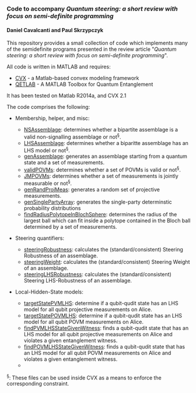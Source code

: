 ### Code to accompany *Quantum steering: a short review with focus on semi-definite programming*
#### Daniel Cavalcanti and Paul Skrzypczyk

This repository provides a small collection of code which implements many of the semidefinite programs presented in the review article "*Quantum steering: a short review with focus on semi-definite programming*".

All code is written in MATLAB and requires:
- [CVX](http://cvxr.com/) - a Matlab-based convex modeling framework
- [QETLAB](http://www.qetlab.com/) - A MATLAB Toolbox for Quantum Entanglement

It has been tested on Matlab R2014a, and CVX 2.1 

The code comprises the following:

- Membership, helper, and misc:
  - [NSAssemblage](https://github.com/paulskrzypczyk/steeringreview/blob/master/NSAssemblage.m): determines whether a bipartite assemblage is a valid non-signalling assemblage or not<sup>§</sup>.
  - [LHSAssemblage](https://github.com/paulskrzypczyk/steeringreview/blob/master/LHSAssemblage.m): determines whether a biparitte assemblage has an LHS model or not<sup>§</sup>.
  - [genAssemblage](https://github.com/paulskrzypczyk/steeringreview/blob/master/genAssemblage.m): generates an assemblage starting from a quantum state and a set of measurements.
  - [validPOVMs](https://github.com/paulskrzypczyk/steeringreview/blob/master/validPOVMs.m): determines whether a set of POVMs is valid or not<sup>§</sup>.
  - [JMPOVMs](https://github.com/paulskrzypczyk/steeringreview/blob/master/JMPOVMs.m): determines whether a set of measurements is jointly measurable or not<sup>§</sup>.
  - [genRandProjMeas](https://github.com/paulskrzypczyk/steeringreview/blob/master/genRandProjMeas.m): generates a random set of projective measurements.
  - [genSinglePartyArray](https://github.com/paulskrzypczyk/steeringreview/blob/master/genSinglePartyArray.m): generates the single-party determinstic probability distributions
  - [findRadiusPolytopeInBlochSphere](https://github.com/paulskrzypczyk/steeringreview/blob/master/findRadiusPolytopeInBlochSphere.m): determines the radius of the largest ball which can fit inside a polytope contained in the Bloch ball determined by a set of measurements.

- Steering quantifiers:
  - [steeringRobustness](https://github.com/paulskrzypczyk/steeringreview/blob/master/steeringRobustness.m): calculates the (standard/consistent) Steering Robustness of an assemblage.
  - [steeringWeight](https://github.com/paulskrzypczyk/steeringreview/blob/master/steeringWeight.m): calculates the (standard/consistent) Steering Weight of an assemblage.
  - [steeringLHSRobustness](https://github.com/paulskrzypczyk/steeringreview/blob/master/steeringLHSRobustness.m): calculates the (standard/consistent) Steering LHS-Robustness of an assemblage.

- Local-Hidden-State models:
  - [targetStatePVMLHS](https://github.com/paulskrzypczyk/steeringreview/blob/master/targetStatePVMLHS.m): determine if a qubit-qudit state has an LHS model for all qubit projective measurements on Alice.
  - [targetStatePOVMLHS](https://github.com/paulskrzypczyk/steeringreview/blob/master/targetStatePOVMLHS.m): determine if a qubit-qudit state has an LHS model for all qubit POVM measurements on Alice.
  - [findPVMLHSStateGivenWitness](https://github.com/paulskrzypczyk/steeringreview/blob/master/findPVMLHSStateGivenWitness.m): finds a qubit-qudit state that has an LHS model for all qubit projective measurements on Alice and violates a given entanglement witness.
  - [findPOVMLHSStateGivenWitness](https://github.com/paulskrzypczyk/steeringreview/blob/master/findPOVMLHSStateGivenWitness.m): finds a qubit-qudit state that has an LHS model for all qubit POVM measurements on Alice and violates a given entanglement witness.  
  - 
<sup>§</sup>: These files can be used inside CVX as a means to enforce the corresponding constraint. 
